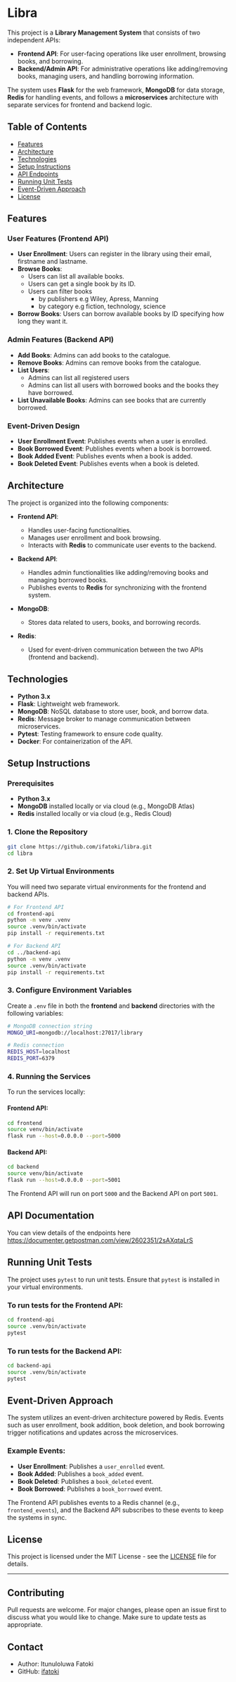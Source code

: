 # Libra

This project is a **Library Management System** that consists of two independent APIs:
- **Frontend API**: For user-facing operations like user enrollment, browsing books, and borrowing.
- **Backend/Admin API**: For administrative operations like adding/removing books, managing users, and handling borrowing information.

The system uses **Flask** for the web framework, **MongoDB** for data storage, **Redis** for handling events, and follows a **microservices** architecture with separate services for frontend and backend logic.

## Table of Contents

- [Features](#features)
- [Architecture](#architecture)
- [Technologies](#technologies)
- [Setup Instructions](#setup-instructions)
- [API Endpoints](#api-endpoints)
- [Running Unit Tests](#running-unit-tests)
- [Event-Driven Approach](#event-driven-approach)
- [License](#license)

## Features

### User Features (Frontend API)
- **User Enrollment**: Users can register in the library using their email, firstname and lastname.
- **Browse Books**: 
  * Users can list all available books.
  * Users can get a single book by its ID.
  * Users can filter books 
    * by publishers e.g Wiley, Apress, Manning 
    * by category e.g fiction, technology, science
- **Borrow Books**: Users can borrow available books by ID specifying how long they want it.

### Admin Features (Backend API)
- **Add Books**: Admins can add books to the catalogue.
- **Remove Books**: Admins can remove books from the catalogue.
- **List Users**: 
  * Admins can list all registered users 
  * Admins can list all users with borrowed books and the books they have borrowed.
- **List Unavailable Books**: Admins can see books that are currently borrowed.

### Event-Driven Design
- **User Enrollment Event**: Publishes events when a user is enrolled.
- **Book Borrowed Event**: Publishes events when a book is borrowed.
- **Book Added Event**: Publishes events when a book is added.
- **Book Deleted Event**: Publishes events when a book is deleted.

## Architecture

The project is organized into the following components:

- **Frontend API**:
  - Handles user-facing functionalities.
  - Manages user enrollment and book browsing.
  - Interacts with **Redis** to communicate user events to the backend.
  
- **Backend API**:
  - Handles admin functionalities like adding/removing books and managing borrowed books.
  - Publishes events to **Redis** for synchronizing with the frontend system.

- **MongoDB**:
  - Stores data related to users, books, and borrowing records.

- **Redis**:
  - Used for event-driven communication between the two APIs (frontend and backend).

## Technologies

- **Python 3.x**
- **Flask**: Lightweight web framework.
- **MongoDB**: NoSQL database to store user, book, and borrow data.
- **Redis**: Message broker to manage communication between microservices.
- **Pytest**: Testing framework to ensure code quality.
- **Docker**: For containerization of the API.

## Setup Instructions

### Prerequisites

- **Python 3.x**
- **MongoDB** installed locally or via cloud (e.g., MongoDB Atlas)
- **Redis** installed locally or via cloud (e.g., Redis Cloud)

### 1. Clone the Repository

```bash
git clone https://github.com/ifatoki/libra.git
cd libra
```

### 2. Set Up Virtual Environments

You will need two separate virtual environments for the frontend and backend APIs.

```bash
# For Frontend API
cd frontend-api
python -m venv .venv
source .venv/bin/activate
pip install -r requirements.txt

# For Backend API
cd ../backend-api
python -m venv .venv
source .venv/bin/activate
pip install -r requirements.txt
```

### 3. Configure Environment Variables

Create a `.env` file in both the **frontend** and **backend** directories with the following variables:

```bash
# MongoDB connection string
MONGO_URI=mongodb://localhost:27017/library

# Redis connection
REDIS_HOST=localhost
REDIS_PORT=6379
```

### 4. Running the Services

To run the services locally:

#### Frontend API:

```bash
cd frontend
source venv/bin/activate
flask run --host=0.0.0.0 --port=5000
```

#### Backend API:

```bash
cd backend
source venv/bin/activate
flask run --host=0.0.0.0 --port=5001
```

The Frontend API will run on port `5000` and the Backend API on port `5001`.

## API Documentation

You can view details of the endpoints here https://documenter.getpostman.com/view/2602351/2sAXqtaLrS


## Running Unit Tests

The project uses `pytest` to run unit tests. Ensure that `pytest` is installed in your virtual environments.

### To run tests for the Frontend API:

```bash
cd frontend-api
source .venv/bin/activate
pytest
```

### To run tests for the Backend API:

```bash
cd backend-api
source .venv/bin/activate
pytest
```

## Event-Driven Approach

The system utilizes an event-driven architecture powered by Redis. Events such as user enrollment, book addition, book deletion, and book borrowing trigger notifications and updates across the microservices.

### Example Events:
- **User Enrollment**: Publishes a `user_enrolled` event.
- **Book Added**: Publishes a `book_added` event.
- **Book Deleted**: Publishes a `book_deleted` event.
- **Book Borrowed**: Publishes a `book_borrowed` event.

The Frontend API publishes events to a Redis channel (e.g., `frontend_events`), and the Backend API subscribes to these events to keep the systems in sync.

## License

This project is licensed under the MIT License - see the [LICENSE](LICENSE) file for details.

---

## Contributing

Pull requests are welcome. For major changes, please open an issue first to discuss what you would like to change. Make sure to update tests as appropriate.

## Contact

- Author: Itunuloluwa Fatoki
- GitHub: [ifatoki](https://github.com/ifatoki)
